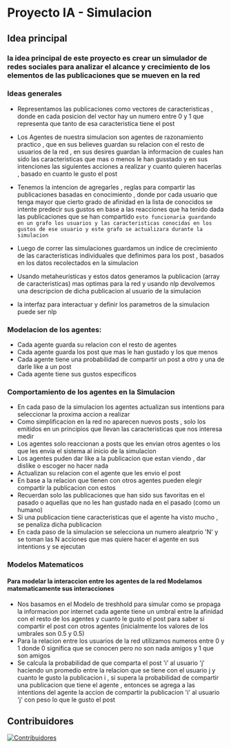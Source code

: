 # Proyecto IA - Simulacion

## Idea principal

### la idea principal de este proyecto es crear un simulador de redes sociales para analizar el alcance y crecimiento de los elementos de las publicaciones que se mueven en la red

### Ideas generales

- Representamos las publicaciones como vectores de caracteristicas , donde en cada posicion del vector hay un numero entre 0 y 1 que representa que tanto de esa caracteristica tiene el post
- Los Agentes de nuestra simulacion son agentes de razonamiento practico , que en sus believes guardan su relacion con el resto de usuarios de la red , en sus desires guardan la informacion de cuales han sido las caracteristicas que mas o menos le han gusstado y en sus intenciones las siguientes acciones a realizar y cuanto quieren hacerlas , basado en cuanto le gusto el post
- Tenemos la intencion de agregarles , reglas para compartir las publicaciones basadas en conocimiento , donde por cada usuario que tenga mayor que cierto grado de afinidad en la lista de conocidos se intente predecir sus gustos en base a las reacciones que ha tenido dada las publicaciones que se han compartido
    `esto funcionaria guardando en un grafo los usuarios y las caracteristicas conocidas en los gustos de ese usuario y este grafo se actualizara durante la simulacion`
- Luego de correr las simulaciones guardamos un indice de crecimiento de las caracteristicas individuales que definimos para los post , basados en los datos recolectados en la simulacion
- Usando metaheuristicas y estos datos generamos la publicacion (array de caracteristicas) mas optimas para la red y usando nlp devolvemos una descripcion de dicha publicacion al usuario de la simulacion

- la interfaz para interactuar y definir los parametros de la simulacion puede ser nlp

### Modelacion de los agentes:

- Cada agente guarda su relacion con el resto de agentes
- Cada agente guarda los post que mas le han gustado y los que menos
- Cada agente tiene una probabilidad de compartir un post a otro y una de darle like a un post
- Cada agente tiene sus gustos especificos

### Comportamiento de los agentes en la Simulacion

- En cada paso de la simulacion los agentes actualizan sus intentions para seleccionar la proxima accion a realizar
- Como simplificacion en la red no aparecen nuevos posts , solo los emitidos en un principios que llevan las caracteristicas que nos interesa medir
- Los agentes solo reaccionan a posts que les envian otros agentes o los que les envia el sistema al inicio de la simulacion
- Los agentes puden dar like a la publicacion que estan viendo , dar dislike o escoger no hacer nada
- Actualizan su relacion con el agente que les envio el post
- En base a la relacion que tienen con otros agentes pueden elegir compartir la publicacion con estos
- Recuerdan solo las publicaciones que han sido sus favoritas en el pasado o aquellas que no les han gustado nada en el pasado (como un humano)
- Si una publicacion tiene caracteristicas que el agente ha visto mucho , se penaliza dicha publicacion
- En cada paso de la simulacion se selecciona un numero aleatprio 'N' y se toman las N acciones que mas quiere hacer el agente en sus intentions y se ejecutan

### Modelos Matematicos

#### Para modelar la interaccion entre los agentes de la red Modelamos matematicamente sus interacciones

- Nos basamos en el Modelo de treshhold para simular como se propaga la informacion por internet cada agente tiene un umbral entre la afinidad con el resto de los agentes y cuanto le gusto el post para saber si compartir el post con otros agentes (inicialmente los valores de los umbrales son 0.5 y 0.5)
- Para la relacion entre los usuarios de la red utilizamos numeros entre 0 y 1 donde 0 significa que se conocen pero no son nada amigos y 1 que son amigos
- Se calcula la probabilidad de que comparta el post 'i' al usuario 'j' haciendo un promedio entre la relacion que se tiene con el usuario j y cuanto le gusto la publicacion i , si supera la probabilidad de compartir una publicacion que tiene el agente , entonces se agrega a las intentions del agente la accion de compartir la publicacion 'i' al usuario 'j' con peso lo que le gusto el post


## Contribuidores

[![Contribuidores](https://contrib.rocks/image?repo=AlexSanchez-bit/social-network-simulation)](https://github.com/AlexSanchez-bit/social-network-simulation/graphs/contributors)